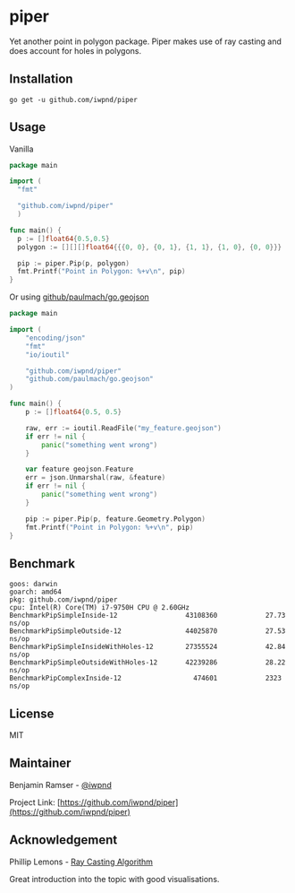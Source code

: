 # piper

Yet another point in polygon package. Piper makes use of ray casting and does account for holes in polygons.

## Installation

```
go get -u github.com/iwpnd/piper
```

## Usage

Vanilla

```go
package main

import (
  "fmt"

  "github.com/iwpnd/piper"
  )

func main() {
  p := []float64{0.5,0.5}
  polygon := [][][]float64{{{0, 0}, {0, 1}, {1, 1}, {1, 0}, {0, 0}}}

  pip := piper.Pip(p, polygon)
  fmt.Printf("Point in Polygon: %+v\n", pip)
}
```

Or using [github/paulmach/go.geojson](https://github.com/paulmach/go.geojson)

```go
package main

import (
	"encoding/json"
	"fmt"
	"io/ioutil"

	"github.com/iwpnd/piper"
	"github.com/paulmach/go.geojson"
)

func main() {
	p := []float64{0.5, 0.5}

	raw, err := ioutil.ReadFile("my_feature.geojson")
	if err != nil {
		panic("something went wrong")
	}

	var feature geojson.Feature
	err = json.Unmarshal(raw, &feature)
	if err != nil {
		panic("something went wrong")
	}

	pip := piper.Pip(p, feature.Geometry.Polygon)
	fmt.Printf("Point in Polygon: %+v\n", pip)
}
```

## Benchmark

```
goos: darwin
goarch: amd64
pkg: github.com/iwpnd/piper
cpu: Intel(R) Core(TM) i7-9750H CPU @ 2.60GHz
BenchmarkPipSimpleInside-12              	43108360	        27.73 ns/op
BenchmarkPipSimpleOutside-12             	44025870	        27.53 ns/op
BenchmarkPipSimpleInsideWithHoles-12     	27355524	        42.84 ns/op
BenchmarkPipSimpleOutsideWithHoles-12    	42239286	        28.22 ns/op
BenchmarkPipComplexInside-12             	  474601	        2323 ns/op
```

## License

MIT

## Maintainer

Benjamin Ramser - [@iwpnd](https://github.com/iwpnd)

Project Link: [https://github.com/iwpnd/piper](https://github.com/iwpnd/piper)

## Acknowledgement

Phillip Lemons - [Ray Casting Algorithm](http://philliplemons.com/posts/ray-casting-algorithm)

Great introduction into the topic with good visualisations.
